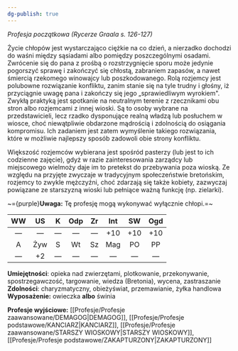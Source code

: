 ```yaml
---
dg-publish: true
---
```

*Profesja początkowa (Rycerze Graala s. 126-127)*

Życie chłopów jest wystarczająco ciężkie na co dzień, a nierzadko dochodzi do waśni między sąsiadami albo pomiędzy poszczególnymi osadami. Zwrócenie się do pana z prośbą o rozstrzygnięcie sporu może jedynie pogorszyć sprawę i zakończyć się chłostą, zabraniem zapasów, a nawet śmiercią rzekomego winowajcy lub poszkodowanego. Rolą rozjemcy jest polubowne rozwiązanie konfliktu, zanim stanie się na tyle trudny i głośny, iż przyciągnie uwagę pana i zakończy się jego „sprawiedliwym wyrokiem". Zwykłą praktyką jest spotkanie na neutralnym terenie z rzecznikami obu stron albo rozjemcami z innej wioski. Są to osoby wybrane na przedstawicieli, lecz rzadko dysponujące realną władzą lub posłuchem w wiosce, choć niewątpliwie obdarzone mądrością i zdolnością do osiągania kompromisu. Ich zadaniem jest zatem wymyślenie takiego rozwiązania, które w możliwie najlepszy sposób zadowoli obie strony konfliktu.

Większość rozjemców wybierana jest spośród pasterzy (lub jest to ich codzienne zajęcie), gdyż w razie zainteresowania zarządcy lub miejscowego wielmoży daje im to pretekst do przebywania poza wioską. Ze względu na przyjęte zwyczaje w tradycyjnym społeczeństwie bretońskim, rozjemcy to zwykle mężczyźni, choć zdarzają się także kobiety, zazwyczaj powiązane ze starszyzną wioski lub pełniące ważną funkcję (np. zielarki).

~={purple}**Uwaga:** Tę profesję mogą wykonywać wyłącznie chłopi.=~

| WW  | US  |  K  | Odp | Zr  | Int | SW  | Ogd |
|:---:|:---:|:---:|:---:|:---:|:---:|:---:|:---:|
|  —  |  —  |  —  |  —  |  —  | +10 | +10 | +10 |
|  A  | Żyw |  S  | Wt  | Sz  | Mag | PO  | PP  |
|  —  | +2  |  —  |  —  |  —  |  —  |  —  |  —  |
**Umiejętności**: opieka nad zwierzętami, plotkowanie, przekonywanie, spostrzegawczość, targowanie, wiedza (Bretonia), wycena, zastraszanie
**Zdolności**: charyzmatyczny, obieżyświat, przemawianie, żyłka handlowa
**Wyposażenie:** owieczka **albo** świnia

**Profesje wyjściowe:** [[Profesje/Profesje zaawansowane/DEMAGOG\|DEMAGOG]], [[Profesje/Profesje podstawowe/KANCIARZ\|KANCIARZ]], [[Profesje/Profesje zaawansowane/STARSZY WIOSKOWY\|STARSZY WIOSKOWY]], [[Profesje/Profesje podstawowe/ZAKAPTURZONY\|ZAKAPTURZONY]]